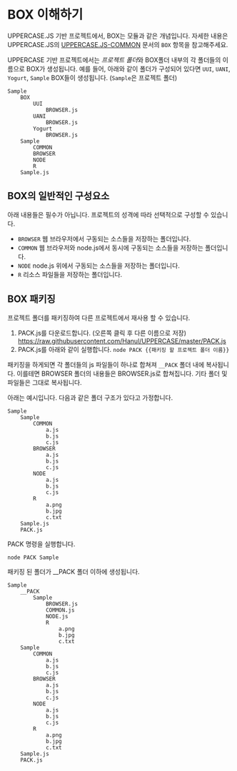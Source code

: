 # BOX 이해하기

UPPERCASE.JS 기반 프로젝트에서, BOX는 모듈과 같은 개념입니다. 자세한 내용은 UPPERCASE.JS의 [UPPERCASE.JS-COMMON](https://github.com/Hanul/UPPERCASE.JS/blob/master/DOC/KR/UPPERCASE.JS-COMMON.md) 문서의 `BOX` 항목을 참고해주세요.

UPPERCASE 기반 프로젝트에서는 *프로젝트 폴더*와 BOX폴더 내부의 각 폴더들의 이름으로 BOX가 생성됩니다.
예를 들어, 아래와 같이 폴더가 구성되어 있다면 `UUI`, `UANI`, `Yogurt`, `Sample` BOX들이 생성됩니다. (`Sample`은 프로젝트 폴더)

```
Sample
    BOX
        UUI
            BROWSER.js
        UANI
            BROWSER.js
        Yogurt
            BROWSER.js
	Sample
        COMMON
    	BROWSER
        NODE
        R
    Sample.js
```

## BOX의 일반적인 구성요소
아래 내용들은 필수가 아닙니다. 프로젝트의 성격에 따라 선택적으로 구성할 수 있습니다.
* `BROWSER` 웹 브라우저에서 구동되는 소스들을 저장하는 폴더입니다.
* `COMMON` 웹 브라우저와 node.js에서 동시에 구동되는 소스들을 저장하는 폴더입니다.
* `NODE` node.js 위에서 구동되는 소스들을 저장하는 폴더입니다.
* `R` 리소스 파일들을 저장하는 폴더입니다.

## BOX 패키징
프로젝트 폴더를 패키징하여 다른 프로젝트에서 재사용 할 수 있습니다.

1. PACK.js를 다운로드합니다. (오른쪽 클릭 후 다른 이름으로 저장)
	https://raw.githubusercontent.com/Hanul/UPPERCASE/master/PACK.js
2. PACK.js를 아래와 같이 실행합니다.
	`node PACK {{패키징 할 프로젝트 폴더 이름}}`

패키징을 하게되면 각 폴더들의 js 파일들이 하나로 합쳐져 `__PACK` 폴더 내에 복사됩니다. 이를테면 BROWSER 폴더의 내용들은 BROWSER.js로 합쳐집니다. 기타 폴더 및 파일들은 그대로 복사됩니다.

아래는 예시입니다. 다음과 같은 폴더 구조가 있다고 가정합니다.

```
Sample
	Sample
        COMMON
    	    a.js
    	    b.js
    	    c.js
    	BROWSER
    	    a.js
    	    b.js
    	    c.js
        NODE
    	    a.js
    	    b.js
    	    c.js
        R
            a.png
            b.jpg
            c.txt
    Sample.js
    PACK.js
```

PACK 명령을 실행합니다.

```
node PACK Sample
```

패키징 된 폴더가 __PACK 폴더 이하에 생성됩니다.

```
Sample
    __PACK
        Sample
            BROWSER.js
            COMMON.js
            NODE.js
            R
                a.png
                b.jpg
                c.txt
	Sample
        COMMON
    	    a.js
    	    b.js
    	    c.js
    	BROWSER
    	    a.js
    	    b.js
    	    c.js
        NODE
    	    a.js
    	    b.js
    	    c.js
        R
            a.png
            b.jpg
            c.txt
    Sample.js
    PACK.js
```